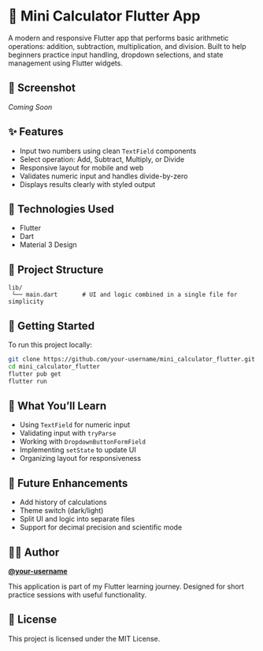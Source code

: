 # 🧮 Mini Calculator Flutter App

A modern and responsive Flutter app that performs basic arithmetic operations: addition, subtraction, multiplication, and division. Built to help beginners practice input handling, dropdown selections, and state management using Flutter widgets.

## 📸 Screenshot

*Coming Soon*

## ✨ Features

- Input two numbers using clean `TextField` components
- Select operation: Add, Subtract, Multiply, or Divide
- Responsive layout for mobile and web
- Validates numeric input and handles divide-by-zero
- Displays results clearly with styled output

## 🚀 Technologies Used

- Flutter
- Dart
- Material 3 Design

## 📁 Project Structure

```
lib/
 └── main.dart       # UI and logic combined in a single file for simplicity
```

## 🔧 Getting Started

To run this project locally:

```bash
git clone https://github.com/your-username/mini_calculator_flutter.git
cd mini_calculator_flutter
flutter pub get
flutter run
```

## 🧠 What You’ll Learn

- Using `TextField` for numeric input
- Validating input with `tryParse`
- Working with `DropdownButtonFormField`
- Implementing `setState` to update UI
- Organizing layout for responsiveness

## 🔮 Future Enhancements

- Add history of calculations
- Theme switch (dark/light)
- Split UI and logic into separate files
- Support for decimal precision and scientific mode

## 👨‍💻 Author

**[@your-username](https://github.com/your-username)**

This application is part of my Flutter learning journey. Designed for short practice sessions with useful functionality.

## 📝 License

This project is licensed under the MIT License.

